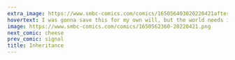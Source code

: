 ```yaml
---
extra_image: https://www.smbc-comics.com/comics/165056403020220421after.png
hovertext: I was gonna save this for my own will, but the world needs it now.
image: https://www.smbc-comics.com/comics/1650562360-20220421.png
next_comic: cheese
prev_comic: signal
title: Inheritance
---
```


